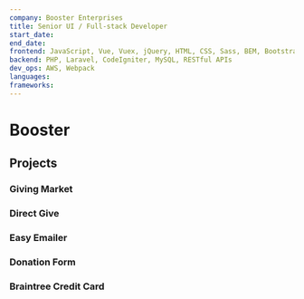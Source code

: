 ```yaml
---
company: Booster Enterprises
title: Senior UI / Full-stack Developer
start_date:
end_date:
frontend: JavaScript, Vue, Vuex, jQuery, HTML, CSS, Sass, BEM, Bootstrap, Bulma, Tailwind, Responsive Design, Web Accessibility
backend: PHP, Laravel, CodeIgniter, MySQL, RESTful APIs
dev_ops: AWS, Webpack
languages:
frameworks:
---
```


# Booster

<!--
• It's good to see your involvement in the Agile Scrum development team. If you have experience with any specific Agile methodologies or tools, you can mention them.

• Emphasize how your work contributed to the business application's success or any positive outcomes for the company.
-->

## Projects

### Giving Market

### Direct Give

### Easy Emailer

### Donation Form

### Braintree Credit Card
